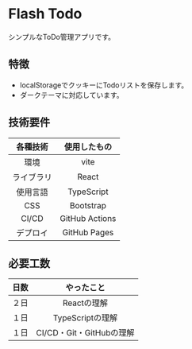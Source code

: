 # Flash Todo
シンプルなToDo管理アプリです。

## 特徴
- localStorageでクッキーにTodoリストを保存します。
- ダークテーマに対応しています。

## 技術要件
|各種技術|使用したもの|
|:-:|:-:|
|環境|vite|
|ライブラリ|React|
|使用言語|TypeScript|
|CSS|Bootstrap|
|CI/CD|GitHub Actions|
|デプロイ|GitHub Pages|

## 必要工数
|日数|やったこと|
|:-:|:-:|
|２日|Reactの理解|
|１日|TypeScriptの理解|
|１日|CI/CD・Git・GitHubの理解|
